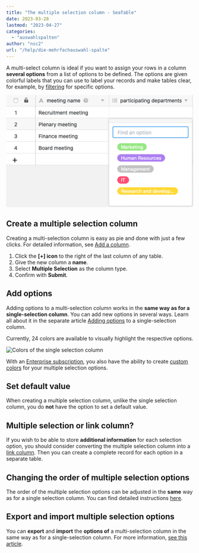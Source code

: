 ```yaml
---
title: "The multiple selection column - SeaTable"
date: 2023-03-28
lastmod: "2023-04-27"
categories: 
  - "auswahlspalten"
author: "nsc2"
url: "/help/die-mehrfachauswahl-spalte"
---
```


A multi-select column is ideal if you want to assign your rows in a column **several options** from a list of options to be defined. The options are given colorful labels that you can use to label your records and make tables clear, for example, by [filtering](https://seatable.io/en/docs/ansichtsoptionen/filtern-von-eintraegen-in-einer-ansicht/) for specific options.

![Example table with one multiple selection column](images/example-table-multiple-select.png)

## Create a multiple selection column

Creating a multi-selection column is easy as pie and done with just a few clicks. For detailed information, see [Add a column](https://seatable.io/en/docs/arbeiten-mit-spalten/hinzufuegen-einer-spalte/).

1. Click the **\[+\] icon** to the right of the last column of any table.
2. Give the new column a **name**.
3. Select **Multiple Selection** as the column type.
4. Confirm with **Submit**.

## Add options

Adding options to a multi-selection column works in the **same way as for a single-selection column**. You can add new options in several ways. Learn all about it in the separate article [Adding options](https://seatable.io/en/docs/auswahlspalten/hinzufuegen-von-optionen-zu-einer-einfachauswahl-spalte/) to a single-selection column.

Currently, 24 colors are available to visually highlight the respective options.

![Colors of the single selection column](https://seatable.io/wp-content/uploads/2022/10/farben-einfachauswahl.png)

With an [Enterprise subscription](https://seatable.io/en/docs/teamverwaltung-abonnement/abo-pakete/#3-toc-title), you also have the ability to create [custom colors](https://seatable.io/en/docs/arbeiten-mit-bases/eigene-farben-in-einer-base-hinzufuegen/) for your multiple selection options.

## Set default value

When creating a multiple selection column, unlike the single selection column, you do **not** have the option to set a default value.

## Multiple selection or link column?

If you wish to be able to store **additional information** for each selection option, you should consider converting the multiple selection column into a [link column](https://seatable.io/en/docs/verknuepfungen/wie-man-tabellen-in-seatable-miteinander-verknuepft/). Then you can create a complete record for each option in a separate table.

## Changing the order of multiple selection options

The order of the multiple selection options can be adjusted in the **same** way as for a single selection column. You can find detailed instructions [here](https://seatable.io/en/docs/auswahlspalten/aendern-der-reihenfolge-von-einfachauswahl-optionen/).

## Export and import multiple selection options

You can **export** and **import** the **options of** a multi-selection column in the same way as for a single-selection column. For more information, [see this article](https://seatable.io/en/docs/auswahlspalten/einfachauswahl-optionen-exportieren-und-importieren/).
